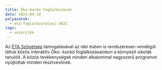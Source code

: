 ```yaml
---
title: Öko-kuckó foglalkozások
date: 2023-04-19
palyazatok:
  - eta-foglalkoztatasi-2022
tags:
  - vezércikk
---
```

Az [ÉTA Szövetség](https://www.eta-szov.hu) támogatásával az idei évben is rendszeresen vendégül láttuk közös interaktív Öko- kuckó foglalkozásainkon a környező iskolák tanulóit. A közös tevékenységek minden alkalommal nagyszerű programot nyújtottak minden résztvevőnek.
